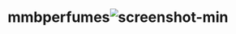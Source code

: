 # mmbperfumes![screenshot-min](https://user-images.githubusercontent.com/96513716/187136318-466f4d4b-83b5-498e-8855-9fed3749956b.png)
